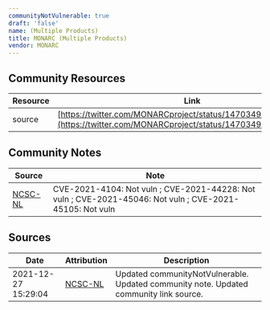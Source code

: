```yaml
---
communityNotVulnerable: true
draft: 'false'
name: (Multiple Products)
title: MONARC (Multiple Products)
vendor: MONARC
---
```



## Community Resources
| Resource | Link |
| --- | --- |
| source | [https://twitter.com/MONARCproject/status/1470349937443491851](https://twitter.com/MONARCproject/status/1470349937443491851) |

## Community Notes
| Source | Note |
| --- | --- |
| [NCSC-NL](https://github.com/NCSC-NL/log4shell/blob/main/software/README.md) | CVE-2021-4104: Not vuln ; CVE-2021-44228: Not vuln ; CVE-2021-45046: Not vuln ; CVE-2021-45105: Not vuln </ul> |

## Sources
| Date | Attribution | Description |
| --- | --- | --- |
| 2021-12-27 15:29:04 | [NCSC-NL](https://github.com/NCSC-NL/log4shell/blob/main/software/README.md) | Updated communityNotVulnerable. Updated community note. Updated community link source.  |

